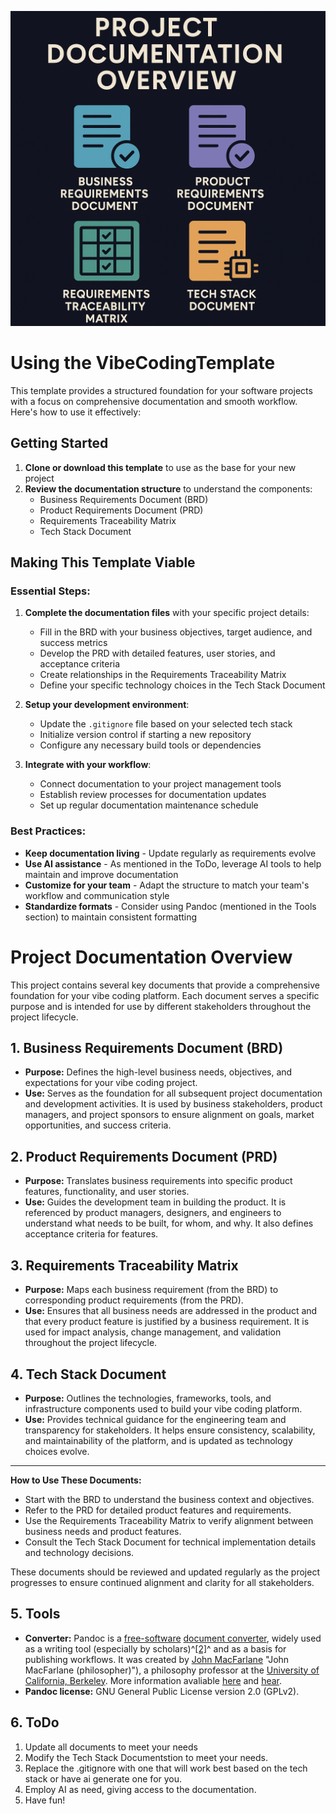 ![Documentation](Documentation.png)

# Using the VibeCodingTemplate

This template provides a structured foundation for your software projects with a focus on comprehensive documentation and smooth workflow. Here's how to use it effectively:

## Getting Started

1. **Clone or download this template** to use as the base for your new project
2. **Review the documentation structure** to understand the components:
   - Business Requirements Document (BRD)
   - Product Requirements Document (PRD)
   - Requirements Traceability Matrix
   - Tech Stack Document

## Making This Template Viable

### Essential Steps:

1. **Complete the documentation files** with your specific project details:

   - Fill in the BRD with your business objectives, target audience, and success metrics
   - Develop the PRD with detailed features, user stories, and acceptance criteria
   - Create relationships in the Requirements Traceability Matrix
   - Define your specific technology choices in the Tech Stack Document
2. **Setup your development environment**:

   - Update the `.gitignore` file based on your selected tech stack
   - Initialize version control if starting a new repository
   - Configure any necessary build tools or dependencies
3. **Integrate with your workflow**:

   - Connect documentation to your project management tools
   - Establish review processes for documentation updates
   - Set up regular documentation maintenance schedule

### Best Practices:

- **Keep documentation living** - Update regularly as requirements evolve
- **Use AI assistance** - As mentioned in the ToDo, leverage AI tools to help maintain and improve documentation
- **Customize for your team** - Adapt the structure to match your team's workflow and communication style
- **Standardize formats** - Consider using Pandoc (mentioned in the Tools section) to maintain consistent formatting

# Project Documentation Overview

This project contains several key documents that provide a comprehensive foundation for your vibe coding platform. Each document serves a specific purpose and is intended for use by different stakeholders throughout the project lifecycle.

## 1. Business Requirements Document (BRD)

- **Purpose:** Defines the high-level business needs, objectives, and expectations for your vibe coding project.
- **Use:** Serves as the foundation for all subsequent project documentation and development activities. It is used by business stakeholders, product managers, and project sponsors to ensure alignment on goals, market opportunities, and success criteria.

## 2. Product Requirements Document (PRD)

- **Purpose:** Translates business requirements into specific product features, functionality, and user stories.
- **Use:** Guides the development team in building the product. It is referenced by product managers, designers, and engineers to understand what needs to be built, for whom, and why. It also defines acceptance criteria for features.

## 3. Requirements Traceability Matrix

- **Purpose:** Maps each business requirement (from the BRD) to corresponding product requirements (from the PRD).
- **Use:** Ensures that all business needs are addressed in the product and that every product feature is justified by a business requirement. It is used for impact analysis, change management, and validation throughout the project lifecycle.

## 4. Tech Stack Document

- **Purpose:** Outlines the technologies, frameworks, tools, and infrastructure components used to build your vibe coding platform.
- **Use:** Provides technical guidance for the engineering team and transparency for stakeholders. It helps ensure consistency, scalability, and maintainability of the platform, and is updated as technology choices evolve.

---

**How to Use These Documents:**

- Start with the BRD to understand the business context and objectives.
- Refer to the PRD for detailed product features and requirements.
- Use the Requirements Traceability Matrix to verify alignment between business needs and product features.
- Consult the Tech Stack Document for technical implementation details and technology decisions.

These documents should be reviewed and updated regularly as the project progresses to ensure continued alignment and clarity for all stakeholders.

## 5. Tools

- **Converter:** Pandoc is a [free-software](https://en.wikipedia.org/wiki/Free_software "Free software") [document converter](https://en.wikipedia.org/wiki/Document_converter "Document converter"), widely used as a writing tool (especially by scholars)^[[2]](https://en.wikipedia.org/wiki/Pandoc#cite_note-:0-2)^ and as a basis for publishing workflows. It was created by [John MacFarlane](https://en.wikipedia.org/wiki/John_MacFarlane_(philosopher)) "John MacFarlane (philosopher)"), a philosophy professor at the [University of California, Berkeley](https://en.wikipedia.org/wiki/University_of_California,_Berkeley "University of California, Berkeley"). More information avaliable [here](https://en.wikipedia.org/wiki/Pandoc) and [hear](https://pandoc.org/index.html).
- **Pandoc license:** GNU General Public License version 2.0 (GPLv2).

## 6. ToDo

1. Update all documents to meet your needs
2. Modify the Tech Stack Documentstion to meet your needs.
3. Replace the .gitignore with one that will work best based on the tech stack or have ai generate one for you.
4. Employ AI as need, giving access to the documentation.
5. Have fun!
